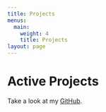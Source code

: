 ```yaml
---
title: Projects
menus:
  main:
    weight: 4
    title: Projects
layout: page
---
```


# Active Projects

Take a look at my [GitHub](https://github.com/brunodrugowick?tab=repositories).
